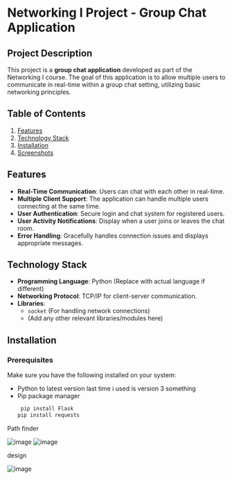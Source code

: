 # Networking I Project - Group Chat Application

## Project Description
This project is a **group chat application** developed as part of the Networking I course. The goal of this application is to allow multiple users to communicate in real-time within a group chat setting, utilizing basic networking principles.

## Table of Contents
1. [Features](#features)
2. [Technology Stack](#technology-stack)
3. [Installation](#installation)
4. [Screenshots](#screenshots)

## Features
- **Real-Time Communication**: Users can chat with each other in real-time.
- **Multiple Client Support**: The application can handle multiple users connecting at the same time.
- **User Authentication**: Secure login and chat system for registered users.
- **User Activity Notifications**: Display when a user joins or leaves the chat room.
- **Error Handling**: Gracefully handles connection issues and displays appropriate messages.
  
## Technology Stack
- **Programming Language**: Python (Replace with actual language if different)
- **Networking Protocol**: TCP/IP for client-server communication.
- **Libraries**:
  - `socket` (For handling network connections)
  - (Add any other relevant libraries/modules here)
  
## Installation

### Prerequisites
Make sure you have the following installed on your system:
- Python to latest version last time i used is version 3 something
- Pip package manager
  ```bash
   pip install Flask
  pip install requests
  ```

Path finder 

![image](https://github.com/user-attachments/assets/98e4b630-e9b9-4281-97e8-a73f3bd35274)
![image](https://github.com/user-attachments/assets/0a72953b-afc8-47a8-a336-c41386facdf8)


design

![image](https://github.com/user-attachments/assets/15f3cbe1-0b69-4253-b821-43c92a2a743f)
